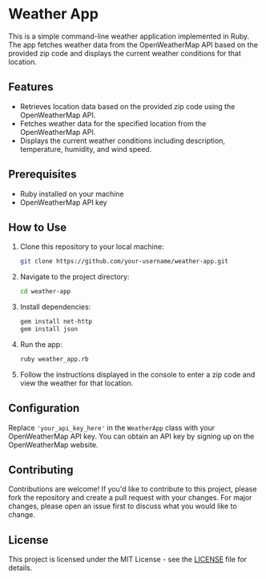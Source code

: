 # Weather App

This is a simple command-line weather application implemented in Ruby. The app fetches weather data from the OpenWeatherMap API based on the provided zip code and displays the current weather conditions for that location.

## Features

- Retrieves location data based on the provided zip code using the OpenWeatherMap API.
- Fetches weather data for the specified location from the OpenWeatherMap API.
- Displays the current weather conditions including description, temperature, humidity, and wind speed.

## Prerequisites

- Ruby installed on your machine
- OpenWeatherMap API key

## How to Use

1. Clone this repository to your local machine:

   ```bash
   git clone https://github.com/your-username/weather-app.git
   ```

2. Navigate to the project directory:

   ```bash
   cd weather-app
   ```

3. Install dependencies:

   ```bash
   gem install net-http
   gem install json
   ```

4. Run the app:

   ```bash
   ruby weather_app.rb
   ```

5. Follow the instructions displayed in the console to enter a zip code and view the weather for that location.

## Configuration

Replace `'your_api_key_here'` in the `WeatherApp` class with your OpenWeatherMap API key. You can obtain an API key by signing up on the OpenWeatherMap website.

## Contributing

Contributions are welcome! If you'd like to contribute to this project, please fork the repository and create a pull request with your changes. For major changes, please open an issue first to discuss what you would like to change.

## License

This project is licensed under the MIT License - see the [LICENSE](LICENSE) file for details.
